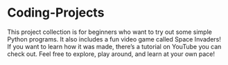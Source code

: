# Coding-Projects
This project collection is for beginners who want to try out some simple Python programs. It also includes a fun video game called Space Invaders! If you want to learn how it was made, there’s a tutorial on YouTube you can check out. Feel free to explore, play around, and learn at your own pace!

